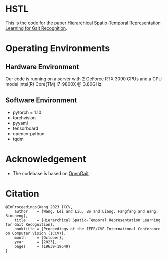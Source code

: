 # HSTL

This is the code for the paper [Hierarchical Spatio-Temporal Representation Learning for Gait Recognition](https://arxiv.org/abs/2307.09856).

# Operating Environments
## Hardware Environment
Our code is running on a server with 2 GeForce RTX 3090 GPUs 
and a CPU model Intel(R) Core(TM) i7-9800X @ 3.80GHz.
## Software Environment
- pytorch = 1.10
- torchvision
- pyyaml
- tensorboard
- opencv-python
- tqdm

# Acknowledgement
* The codebase is based on [OpenGait](https://github.com/ShiqiYu/OpenGait).

# Citation
```
@InProceedings{Wang_2023_ICCV,
    author    = {Wang, Lei and Liu, Bo and Liang, Fangfang and Wang, Bincheng},
    title     = {Hierarchical Spatio-Temporal Representation Learning for Gait Recognition},
    booktitle = {Proceedings of the IEEE/CVF International Conference on Computer Vision (ICCV)},
    month     = {October},
    year      = {2023},
    pages     = {19639-19649}
}
```
